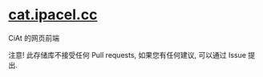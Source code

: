 # [cat.ipacel.cc](https://cat.ipacel.cc/)
CiAt 的网页前端

注意! 此存储库不接受任何 Pull requests, 如果您有任何建议, 可以通过 Issue 提出.
